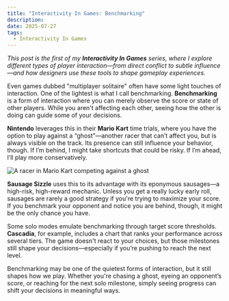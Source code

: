 ```yaml
---
title: "Interactivity In Games: Benchmarking"
description: 
date: 2025-07-27
tags:
  - Interactivity In Games
---
```


_This post is the first of my **Interactivity In Games** series, where I explore different types of player interaction—from direct conflict to subtle influence—and how designers use these tools to shape gameplay experiences._

Even games dubbed "multiplayer solitaire" often have some light touches of interaction. One of the lightest is what I call benchmarking. **Benchmarking** is a form of interaction where you can merely observe the score or state of other players. While you aren't affecting each other, seeing how the other is doing can guide some of your decisions.

**Nintendo** leverages this in their **Mario Kart** time trials, where you have the option to play against a “ghost”—another racer that can’t affect you, but is always visible on the track. Its presence can still influence your behavior, though. If I’m behind, I might take shortcuts that could be risky. If I’m ahead, I’ll play more conservatively. 

![A racer in Mario Kart competing against a ghost](/img/mario-kart.jpg)

**Sausage Sizzle** uses this to its advantage with its eponymous sausages—a high-risk, high-reward mechanic. Unless you get a really lucky early roll, sausages are rarely a good strategy if you're trying to maximize your score. If you benchmark your opponent and notice you are behind, though, it might be the only chance you have.  

Some solo modes emulate benchmarking through target score thresholds. **Cascadia**, for example, includes a chart that ranks your performance across several tiers. The game doesn't react to your choices, but those milestones still shape your decisions—especially if you’re pushing to reach the next level.

Benchmarking may be one of the quietest forms of interaction, but it still shapes how we play. Whether you're chasing a ghost, eyeing an opponent’s score, or reaching for the next solo milestone, simply seeing progress can shift your decisions in meaningful ways.